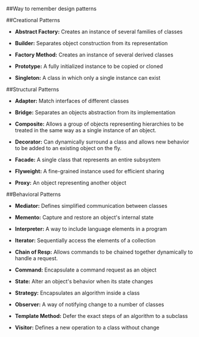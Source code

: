 ##Way to remember design patterns

##Creational Patterns

  + **Abstract Factory:** Creates an instance of several families of classes

  + **Builder:** Separates object construction from its representation

  + **Factory Method:** Creates an instance of several derived classes

  + **Prototype:** A fully initialized instance to be copied or cloned

  + **Singleton:** A class in which only a single instance can exist

##Structural Patterns

  + **Adapter:** Match interfaces of different classes

  + **Bridge:** Separates an objects abstraction from its implementation

  + **Composite:** Allows a group of objects representing hierarchies to be treated in the same way as a single instance of an object. 

  + **Decorator:** Can dynamically surround a class and allows new behavior to be added to an existing object on the fly.

  + **Facade:** A single class that represents an entire subsystem

  + **Flyweight:** A fine-grained instance used for efficient sharing

  + **Proxy:** An object representing another object


##Behavioral Patterns

  + **Mediator:** Defines simplified communication between classes

  + **Memento:** Capture and restore an object's internal state

  + **Interpreter:** A way to include language elements in a program

  + **Iterator:** Sequentially access the elements of a collection

  + **Chain of Resp:** Allows commands to be chained together dynamically to handle a request.

  + **Command:** Encapsulate a command request as an object

  + **State:** Alter an object's behavior when its state changes

  + **Strategy:** Encapsulates an algorithm inside a class

  + **Observer:** A way of notifying change to a number of classes

  + **Template Method:** Defer the exact steps of an algorithm to a 
subclass

  + **Visitor:** Defines a new operation to a class without change

